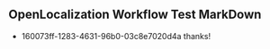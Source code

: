 ## OpenLocalization Workflow Test MarkDown
* 160073ff-1283-4631-96b0-03c8e7020d4a thanks!

<!--HONumber=Jul16_HO3-->


